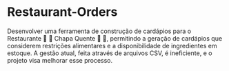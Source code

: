 # Restaurant-Orders
Desenvolver uma ferramenta de construção de cardápios para o Restaurante 🍝 🦐 Chapa Quente 🍛 🥘, permitindo a geração de cardápios que considerem restrições alimentares e a disponibilidade de ingredientes em estoque. A gestão atual, feita através de arquivos CSV, é ineficiente, e o projeto visa melhorar esse processo.
